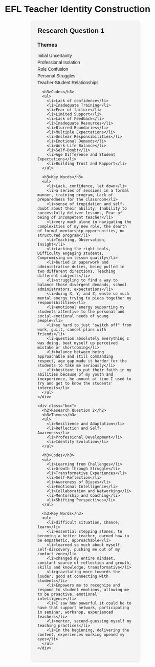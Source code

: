 <!DOCTYPE html>
<html>
<head>
  <title>EFL Teacher Identity Construction</title>
  <style>
    body {
      font-family: Arial, sans-serif;
      margin: 0;
      padding: 20px;
    }
    
    h1 {
      text-align: center;
      margin-bottom: 20px;
    }
    
    .container {
      display: flex;
      flex-wrap: wrap;
      justify-content: center;
      gap: 20px;
    }
    
    .box {
      width: 300px;
      background-color: #f4f4f4;
      border-radius: 8px;
      padding: 20px;
      box-shadow: 0 2px 4px rgba(0, 0, 0, 0.1);
    }
    
    .box h2 {
      margin-top: 0;
    }
    
    .box ul {
      list-style-type: none;
      padding: 0;
    }
    
    .box li {
      margin-bottom: 5px;
    }
  </style>
</head>
<body>
  <h1>EFL Teacher Identity Construction</h1>
  
  <div class="container">
    <div class="box">
      <h2>Research Question 1</h2>
      <h3>Themes</h3>
      <ul>
        <li>Initial Uncertainty</li>
        <li>Professional Isolation</li>
        <li>Role Confusion</li>
        <li>Personal Struggles</li>
        <li>Teacher-Student Relationships</li>
      </ul>
      
      <h3>Codes</h3>
      <ul>
        <li>Lack of confidence</li>
        <li>Inadequate Training</li>
        <li>Fear of failure</li>
        <li>Limited Support</li>
        <li>Lack of Feedback</li>
        <li>Inadequate Resources</li>
        <li>Blurred Boundaries</li>
        <li>Multiple Expectations</li>
        <li>Unclear Responsibilities</li>
        <li>Emotional Demands</li>
        <li>Work-Life Balance</li>
        <li>Self-Doubt</li>
        <li>Age Difference and Student Expectations</li>
        <li>Building Trust and Rapport</li>
      </ul>
      
      <h3>Key Words</h3>
      <ul>
        <li>Lack, confidence, let down</li>
        <li>a series of sessions in a formal manner, training program, Lack of preparedness for the classroom</li>
        <li>sense of trepidation and self-doubt about their ability, Inability to successfully deliver lessons, Fear of being of Incompetent teacher</li>
        <li>very much alone in navigating the complexities of my new role, the dearth of formal mentorship opportunities, no structured program</li>
        <li>Teaching, Observation, Insight</li>
        <li>Lacking the right tools, Difficulty engaging students, Compromising on lesson quality</li>
        <li>buried in paperwork and administrative duties, being pulled in two different directions, Teaching different subjects</li>
        <li>struggling to find a way to balance those divergent demands, school administrators; expectations</li>
        <li>doing X, Y, and Z, waste so much mental energy trying to piece together my responsibilities</li>
        <li>emotional energy supporting my students attentive to the personal and social-emotional needs of young people</li>
        <li>so hard to just "switch off" from work, guilt, cancel plans with friends</li>
        <li>question absolutely everything I was doing, beat myself up perceived mistake or shortcoming</li>
        <li>balance between being approachable and still commanding respect, age gap made it harder for the students to take me seriously</li>
        <li>hesitant to put their faith in my abilities because of my youth and inexperience, he amount of time I used to try and get to know the students' interests</li>
      </ul>
    </div>
    
    <div class="box">
      <h2>Research Question 2</h2>
      <h3>Themes</h3>
      <ul>
        <li>Resilience and Adaptation</li>
        <li>Reflection and Self-Awareness</li>
        <li>Professional Development</li>
        <li>Identity Evolution</li>
      </ul>
      
      <h3>Codes</h3>
      <ul>
        <li>Learning from Challenges</li>
        <li>Growth through Struggle</li>
        <li>Transformative Experiences</li>
        <li>Self-Reflection</li>
        <li>Awareness of Biases</li>
        <li>Emotional Intelligence</li>
        <li>Collaboration and Networking</li>
        <li>Mentorship and Coaching</li>
        <li>Shifting Perspectives</li>
      </ul>
      
      <h3>Key Words</h3>
      <ul>
        <li>difficult situation, Chance, learn</li>
        <li>essential stepping stones, to becoming a better teacher, earned how to be empathetic, approachable</li>
        <li>learned so much about myself, self-discovery, pushing me out of my comfort zone</li>
        <li>changed my entire mindset, constant source of reflection and growth, skills and knowledge, transformative</li>
        <li>gravitating more towards the louder; good at connecting with students</li>
        <li>Empowers me to recognize and respond to student emotions, allowing me to be proactive, emotional intelligence</li>
        <li>I saw how powerful it could be to have that support network, participating in seminar, workshop, experienced teachers</li>
        <li>mentor, second-guessing myself my teaching practices</li>
        <li>In the beginning, delivering the content, experiences working opened my eyes</li>
      </ul>
    </div>
  </div>
</body>
</html>

